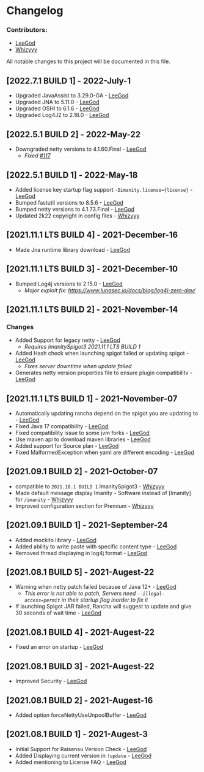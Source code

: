 # Changelog

### Contributors:
- [LeeGod](https://github.com/LeeGodSRC)
- [Whizyyy](https://github.com/Whizyyy)

All notable changes to this project will be documented in this file.

## [2022.7.1 BUILD 1] - 2022-July-1
- Upgraded JavaAssist to 3.29.0-GA - [LeeGod](https://github.com/LeeGodSRC)
- Upgraded JNA to 5.11.0 - [LeeGod](https://github.com/LeeGodSRC)
- Upgraded OSHI to 6.1.6 - [LeeGod](https://github.com/LeeGodSRC)
- Upgraded Log4J2 to 2.18.0 - [LeeGod](https://github.com/LeeGodSRC)

## [2022.5.1 BUILD 2] - 2022-May-22
- Downgraded netty versions to 4.1.60.Final - [LeeGod](https://github.com/LeeGodSRC)
  - *Fixed [#117](https://github.com/Imanity-Software/ImanitySpigot3-git/issues/117)* 

## [2022.5.1 BUILD 1] - 2022-May-18
- Added license key startup flag support `-Dimanity.license={license}` - [LeeGod](https://github.com/LeeGodSRC)
- Bumped fastutil versions to 8.5.6 - [LeeGod](https://github.com/LeeGodSRC)
- Bumped netty versions to 4.1.73.Final - [LeeGod](https://github.com/LeeGodSRC)
- Updated 2k22 copyright in config files - [Whizyyy](https://github.com/Whizyyy)

## [2021.11.1 LTS BUILD 4] - 2021-December-16
- Made Jna runtime library download - [LeeGod](https://github.com/LeeGodSRC)

## [2021.11.1 LTS BUILD 3] - 2021-December-10
- Bumped Log4j versions to 2.15.0 - [LeeGod](https://github.com/LeeGodSRC)
  - *Major exploit fix: https://www.lunasec.io/docs/blog/log4j-zero-day/*

## [2021.11.1 LTS BUILD 2] - 2021-November-14

### Changes
- Added Support for legacy netty - [LeeGod](https://github.com/LeeGodSRC)
  - *Requires ImanitySpigot3 2021.11.1 LTS BUILD 1*
- Added Hash check when launching spigot failed or updating spigot - [LeeGod](https://github.com/LeeGodSRC)
  - *Fixes server downtime when update failed*
- Generates netty version properties file to ensure plugin compatibilitv - [LeeGod](https://github.com/LeeGodSRC)

## [2021.11.1 LTS BUILD 1] - 2021-November-07
- Automatically updating rancha depend on the spigot you are updating to - [LeeGod](https://github.com/LeeGodSRC)
- Fixed Java 17 compatibility - [LeeGod](https://github.com/LeeGodSRC)
- Fixed compatibility issue to some jvm forks - [LeeGod](https://github.com/LeeGodSRC)
- Use maven api to download maven libraries - [LeeGod](https://github.com/LeeGodSRC)
- Added support for Source plan - [LeeGod](https://github.com/LeeGodSRC)
- Fixed MalformedException when yaml are different encoding - [LeeGod](https://github.com/LeeGodSRC)

## [2021.09.1 BUILD 2] - 2021-October-07
- compatible to ``2021.10.1 BUILD 1`` ImanitySpigot3 - [Whizyyy](https://github.com/Whizyyy)
- Made default message display Imanity - Software instead of [Imanity] for ``/imanity`` - [Whizyyy](https://github.com/Whizyyy)
- Improved configuration section for Premium - [Whizyyy](https://github.com/Whizyyy)

## [2021.09.1 BUILD 1] - 2021-September-24
- Added mockito library - [LeeGod](https://github.com/LeeGodSRC)
- Added ability to write paste with specific content type - [LeeGod](https://github.com/LeeGodSRC)
- Removed thread displaying in log4j format - [LeeGod](https://github.com/LeeGodSRC)

## [2021.08.1 BUILD 5] - 2021-Augest-22
- Warning when netty patch failed because of Java 12+ - [LeeGod](https://github.com/LeeGodSRC)
  - *This error is not able to patch, Servers need ``--illegal-access=permit`` in their startup flag inorder to fix it*
- If launching Spigot JAR failed, Rancha will suggest to update and give 30 seconds of wait time - [LeeGod](https://github.com/LeeGodSRC)

## [2021.08.1 BUILD 4] - 2021-Augest-22
- Fixed an error on startup - [LeeGod](https://github.com/LeeGodSRC)

## [2021.08.1 BUILD 3] - 2021-Augest-22
- Improved Security - [LeeGod](https://github.com/LeeGodSRC)

## [2021.08.1 BUILD 2] - 2021-Augest-16
- Added option forceNettyUseUnpoolBuffer - [LeeGod](https://github.com/LeeGodSRC)

## [2021.08.1 BUILD 1] - 2021-Augest-3
- Initial Support for Raisensu Version Check - [LeeGod](https://github.com/LeeGodSRC)
- Added Displaying current version in ``!update`` - [LeeGod](https://github.com/LeeGodSRC)
- Added mentioning to License FAQ - [LeeGod](https://github.com/LeeGodSRC)
